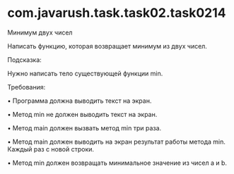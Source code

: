 # com.javarush.task.task02.task0214
Минимум двух чисел

Написать функцию, которая возвращает минимум из двух чисел.

Подсказка:

Нужно написать тело существующей функции min.

Требования:

•	Программа должна выводить текст на экран.

•	Метод min не должен выводить текст на экран.

•	Метод main должен вызвать метод min три раза.

•	Метод main должен выводить на экран результат работы метода min. Каждый раз с новой строки.

•	Метод min должен возвращать минимальное значение из чисел a и b.

